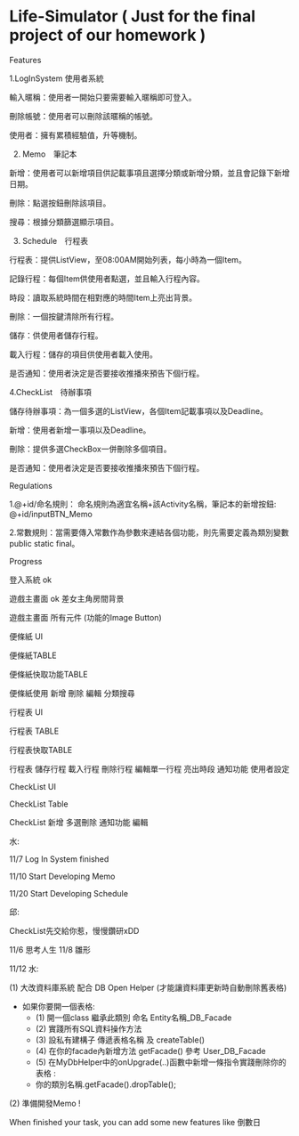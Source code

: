 ﻿# Life-Simulator  ( Just for the final project of our homework )

Features 

1.LogInSystem 使用者系統

輸入暱稱：使用者一開始只要需要輸入暱稱即可登入。

刪除帳號：使用者可以刪除該暱稱的帳號。

使用者：擁有累積經驗值，升等機制。

2. Memo　筆記本

新增：使用者可以新增項目供記載事項且選擇分類或新增分類，並且會記錄下新增日期。

刪除：點選按鈕刪除該項目。

搜尋：根據分類篩選顯示項目。


3. Schedule　行程表

行程表：提供ListView，至08:00AM開始列表，每小時為一個Item。

記錄行程：每個Item供使用者點選，並且輸入行程內容。

時段：讀取系統時間在相對應的時間Item上亮出背景。

刪除：一個按鍵清除所有行程。

儲存：供使用者儲存行程。

載入行程：儲存的項目供使用者載入使用。

是否通知：使用者決定是否要接收推播來預告下個行程。


4.CheckList　待辦事項

儲存待辦事項：為一個多選的ListView，各個Item記載事項以及Deadline。

新增：使用者新增一事項以及Deadline。

刪除：提供多選CheckBox一併刪除多個項目。

是否通知：使用者決定是否要接收推播來預告下個行程。


Regulations

1.@+id/命名規則： 命名規則為適宜名稱+該Activity名稱，筆記本的新增按鈕: @+id/inputBTN_Memo

2.常數規則：當需要傳入常數作為參數來連結各個功能，則先需要定義為類別變數public static final。


Progress

登入系統 ok

遊戲主畫面  ok 差女主角房間背景

遊戲主畫面 所有元件 (功能的Image Button)

便條紙 UI

便條紙TABLE

便條紙快取功能TABLE

便條紙使用 新增 刪除 編輯 分類搜尋

行程表 UI

行程表 TABLE

行程表快取TABLE

行程表 儲存行程 載入行程 刪除行程 編輯單一行程 亮出時段 通知功能 使用者設定 

CheckList UI

CheckList Table

CheckList 新增 多選刪除 通知功能 編輯


水: 

11/7 Log In System finished

11/10 Start Developing Memo

11/20 Start Developing Schedule


邱:

CheckList先交給你惹，慢慢鑽研xDD

11/6 思考人生
11/8 雛形

11/12 水:

(1) 大改資料庫系統 配合 DB Open Helper (才能讓資料庫更新時自動刪除舊表格)

* 如果你要開一個表格:
    * (1) 開一個class 繼承此類別 命名 Entity名稱_DB_Facade
    * (2) 實踐所有SQL資料操作方法
    * (3) 設私有建構子 傳遞表格名稱 及 createTable()
    * (4) 在你的facade內新增方法 getFacade() 參考 User_DB_Facade
    * (5) 在MyDbHelper中的onUpgrade(..)函數中新增一條指令實踐刪除你的表格 :
    *   你的類別名稱.getFacade().dropTable();

(2) 準備開發Memo ! 



When finished your task, you can add some new features like 倒數日



